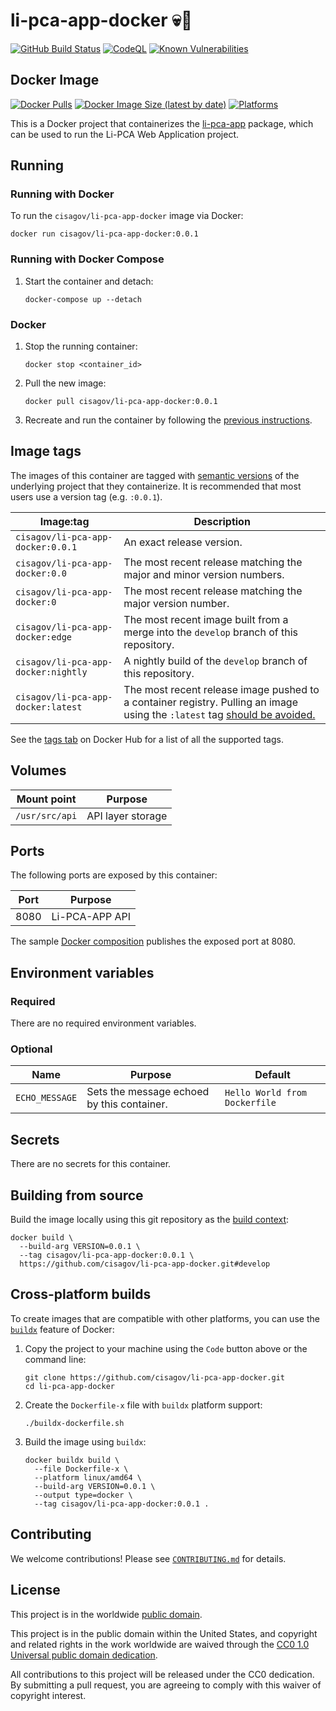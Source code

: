 # li-pca-app-docker 💀🐳 #

[![GitHub Build Status](https://github.com/cisagov/li-pca-app-docker/workflows/build/badge.svg)](https://github.com/cisagov/li-pca-app-docker/actions/workflows/build.yml)
[![CodeQL](https://github.com/cisagov/li-pca-app-docker/workflows/CodeQL/badge.svg)](https://github.com/cisagov/li-pca-app-docker/actions/workflows/codeql-analysis.yml)
[![Known Vulnerabilities](https://snyk.io/test/github/cisagov/li-pca-app-docker/badge.svg)](https://snyk.io/test/github/cisagov/li-pca-app-docker)

## Docker Image ##

[![Docker Pulls](https://img.shields.io/docker/pulls/cisagov/li-pca-app)](https://hub.docker.com/r/cisagov/li-pca-app)
[![Docker Image Size (latest by date)](https://img.shields.io/docker/image-size/cisagov/li-pca-app)](https://hub.docker.com/r/cisagov/li-pca-app)
[![Platforms](https://img.shields.io/badge/platforms-amd64%20%7C%20arm%2Fv6%20%7C%20arm%2Fv7%20%7C%20arm64%20%7C%20ppc64le%20%7C%20s390x-blue)](https://hub.docker.com/r/cisagov/li-pca-app-docker/tags)

This is a Docker project that containerizes the [li-pca-app](https://github.com/cisagov/li-pca-app)
package, which can be used to run the Li-PCA Web Application project.

## Running ##

### Running with Docker ###

To run the `cisagov/li-pca-app-docker` image via Docker:

```console
docker run cisagov/li-pca-app-docker:0.0.1
```

### Running with Docker Compose ###

1. Start the container and detach:

    ```console
    docker-compose up --detach
    ```

### Docker ###

1. Stop the running container:

    ```console
    docker stop <container_id>
    ```

1. Pull the new image:

    ```console
    docker pull cisagov/li-pca-app-docker:0.0.1
    ```

1. Recreate and run the container by following the [previous instructions](#running-with-docker).

## Image tags ##

The images of this container are tagged with [semantic
versions](https://semver.org) of the underlying project that they
containerize.  It is recommended that most users use a version tag (e.g.
`:0.0.1`).

| Image:tag | Description |
|-----------|-------------|
|`cisagov/li-pca-app-docker:0.0.1`| An exact release version. |
|`cisagov/li-pca-app-docker:0.0`| The most recent release matching the major and minor version numbers. |
|`cisagov/li-pca-app-docker:0`| The most recent release matching the major version number. |
|`cisagov/li-pca-app-docker:edge` | The most recent image built from a merge into the `develop` branch of this repository. |
|`cisagov/li-pca-app-docker:nightly` | A nightly build of the `develop` branch of this repository. |
|`cisagov/li-pca-app-docker:latest`| The most recent release image pushed to a container registry.  Pulling an image using the `:latest` tag [should be avoided.](https://vsupalov.com/docker-latest-tag/) |

See the [tags tab](https://hub.docker.com/r/cisagov/li-pca-app-docker/tags) on Docker
Hub for a list of all the supported tags.

## Volumes ##

| Mount point | Purpose        |
|-------------|----------------|
| `/usr/src/api`  |  API layer storage   |

## Ports ##

The following ports are exposed by this container:

| Port | Purpose        |
|------|----------------|
| 8080 | Li-PCA-APP API |

The sample [Docker composition](docker-compose.yml) publishes the
exposed port at 8080.

## Environment variables ##

### Required ###

There are no required environment variables.

<!--
| Name  | Purpose | Default |
|-------|---------|---------|
| `REQUIRED_VARIABLE` | Describe its purpose. | `null` |
-->

### Optional ###

| Name  | Purpose | Default |
|-------|---------|---------|
| `ECHO_MESSAGE` | Sets the message echoed by this container.  | `Hello World from Dockerfile` |

## Secrets ##

There are no secrets for this container.

<!-- | Filename     | Purpose |
|--------------|---------|
| `quote.txt` | Replaces the secret stored in the example library's package data. | -->

## Building from source ##

Build the image locally using this git repository as the [build context](https://docs.docker.com/engine/reference/commandline/build/#git-repositories):

```console
docker build \
  --build-arg VERSION=0.0.1 \
  --tag cisagov/li-pca-app-docker:0.0.1 \
  https://github.com/cisagov/li-pca-app-docker.git#develop
```

## Cross-platform builds ##

To create images that are compatible with other platforms, you can use the
[`buildx`](https://docs.docker.com/buildx/working-with-buildx/) feature of
Docker:

1. Copy the project to your machine using the `Code` button above
   or the command line:

    ```console
    git clone https://github.com/cisagov/li-pca-app-docker.git
    cd li-pca-app-docker
    ```

1. Create the `Dockerfile-x` file with `buildx` platform support:

    ```console
    ./buildx-dockerfile.sh
    ```

1. Build the image using `buildx`:

    ```console
    docker buildx build \
      --file Dockerfile-x \
      --platform linux/amd64 \
      --build-arg VERSION=0.0.1 \
      --output type=docker \
      --tag cisagov/li-pca-app-docker:0.0.1 .
    ```

## Contributing ##

We welcome contributions!  Please see [`CONTRIBUTING.md`](CONTRIBUTING.md) for
details.

## License ##

This project is in the worldwide [public domain](LICENSE).

This project is in the public domain within the United States, and
copyright and related rights in the work worldwide are waived through
the [CC0 1.0 Universal public domain
dedication](https://creativecommons.org/publicdomain/zero/1.0/).

All contributions to this project will be released under the CC0
dedication. By submitting a pull request, you are agreeing to comply
with this waiver of copyright interest.

